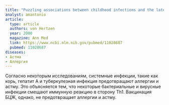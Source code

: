 ```yaml
---
title: "Puzzling associations between childhood infections and the later occurrence of asthma and atopy"
analyst: amantonio
article:
  type: article
  authors: von Hertzen
  year: 2000
  magazine: Ann Med
  link: https://www.ncbi.nlm.nih.gov/pubmed/11028687
  pubmed: 11028687
diseases:
- Астма
- Аллергия
---
```


Согласно некоторым исследованиям, системные инфекции, такие как корь, гепатит А и туберкулезная инфекция предотвращают аллергии и астму. Это объясняется тем, что некоторые бактериальные и вирусные инфекции смещают иммунную реакцию в сторону Th1.
Вакцинация БЦЖ, однако, не предотвращает аллергии и астму.
